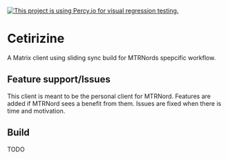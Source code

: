 [![This project is using Percy.io for visual regression testing.](https://percy.io/static/images/percy-badge.svg)](https://percy.io/33db3ec3/cetirizine)
# Cetirizine

A Matrix client using sliding sync build for MTRNords spepcific workflow.

## Feature support/Issues

This client is meant to be the personal client for MTRNord. Features are added
if MTRNord sees a benefit from them. Issues are fixed when there is time and
motivation.

## Build

TODO
